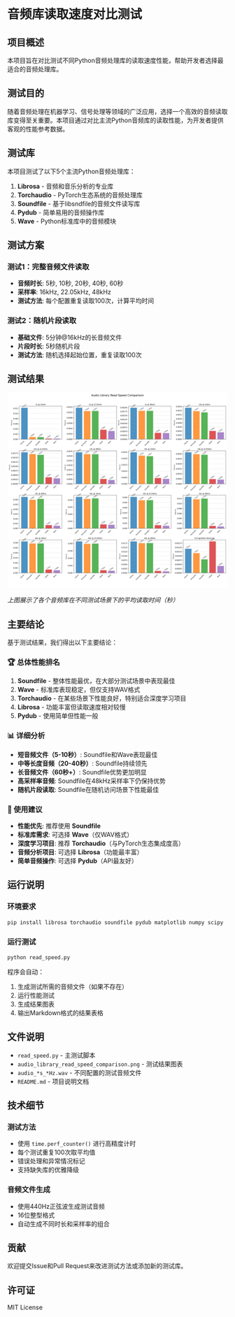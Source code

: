 # 音频库读取速度对比测试

## 项目概述

本项目旨在对比测试不同Python音频处理库的读取速度性能，帮助开发者选择最适合的音频处理库。

## 测试目的

随着音频处理在机器学习、信号处理等领域的广泛应用，选择一个高效的音频读取库变得至关重要。本项目通过对比主流Python音频库的读取性能，为开发者提供客观的性能参考数据。

## 测试库

本项目测试了以下5个主流Python音频处理库：

1. **Librosa** - 音频和音乐分析的专业库
2. **Torchaudio** - PyTorch生态系统的音频处理库  
3. **Soundfile** - 基于libsndfile的音频文件读写库
4. **Pydub** - 简单易用的音频操作库
5. **Wave** - Python标准库中的音频模块

## 测试方案

### 测试1：完整音频文件读取
- **音频时长**: 5秒, 10秒, 20秒, 40秒, 60秒
- **采样率**: 16kHz, 22.05kHz, 48kHz
- **测试方法**: 每个配置重复读取100次，计算平均时间

### 测试2：随机片段读取
- **基础文件**: 5分钟@16kHz的长音频文件
- **片段时长**: 5秒随机片段
- **测试方法**: 随机选择起始位置，重复读取100次

## 测试结果

![音频库读取速度对比](audio_library_read_speed_comparison.png)

*上图展示了各个音频库在不同测试场景下的平均读取时间（秒）*

## 主要结论

基于测试结果，我们得出以下主要结论：

### 🏆 总体性能排名

1. **Soundfile** - 整体性能最优，在大部分测试场景中表现最佳
2. **Wave** - 标准库表现稳定，但仅支持WAV格式
3. **Torchaudio** - 在某些场景下性能良好，特别适合深度学习项目
4. **Librosa** - 功能丰富但读取速度相对较慢
5. **Pydub** - 使用简单但性能一般

### 📊 详细分析

- **短音频文件（5-10秒）**: Soundfile和Wave表现最佳
- **中等长度音频（20-40秒）**: Soundfile持续领先
- **长音频文件（60秒+）**: Soundfile优势更加明显
- **高采样率音频**: Soundfile在48kHz采样率下仍保持优势
- **随机片段读取**: Soundfile在随机访问场景下性能最佳

### 🎯 使用建议

- **性能优先**: 推荐使用 **Soundfile**
- **标准库需求**: 可选择 **Wave**（仅WAV格式）
- **深度学习项目**: 推荐 **Torchaudio**（与PyTorch生态集成度高）
- **音频分析项目**: 可选择 **Librosa**（功能最丰富）
- **简单音频操作**: 可选择 **Pydub**（API最友好）

## 运行说明

### 环境要求

```bash
pip install librosa torchaudio soundfile pydub matplotlib numpy scipy
```

### 运行测试

```bash
python read_speed.py
```

程序会自动：
1. 生成测试所需的音频文件（如果不存在）
2. 运行性能测试
3. 生成结果图表
4. 输出Markdown格式的结果表格

## 文件说明

- `read_speed.py` - 主测试脚本
- `audio_library_read_speed_comparison.png` - 测试结果图表
- `audio_*s_*Hz.wav` - 不同配置的测试音频文件
- `README.md` - 项目说明文档

## 技术细节

### 测试方法
- 使用 `time.perf_counter()` 进行高精度计时
- 每个测试重复100次取平均值
- 错误处理和异常情况标记
- 支持缺失库的优雅降级

### 音频文件生成
- 使用440Hz正弦波生成测试音频
- 16位整型格式
- 自动生成不同时长和采样率的组合

## 贡献

欢迎提交Issue和Pull Request来改进测试方法或添加新的测试库。

## 许可证

MIT License 